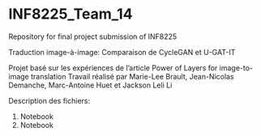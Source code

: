 # INF8225_Team_14
Repository for final project submission of INF8225

Traduction image-à-image:
Comparaison de CycleGAN et U-GAT-IT

Projet basé sur les expériences de l’article Power of Layers for image-to-image translation
Travail réalisé par Marie-Lee Brault, Jean-Nicolas Demanche, Marc-Antoine Huet et Jackson Leli Li

Description des fichiers:

1. Notebook
2. Notebook
